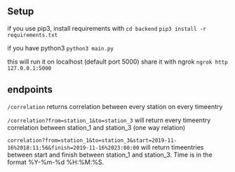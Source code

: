 ## Setup

if you use pip3, install requirements with
`cd backend`
`pip3 install -r requirements.txt`

if you have python3
`python3 main.py`

this will run it on localhost (default port 5000)
share it with ngrok
`ngrok http 127.0.0.1:5000`

## endpoints

`/correlation` returns correlation between every station on every timeentry

`/correlation?from=station_1&to=station_3` will return every timeentry correlation between station_1 and station_3 (one way relation)

`correlation?from=station_1&to=station_3&start=2019-11-16%2018:11:56&finish=2019-11-16%2023:00:00` will return timeentries between start and finish between station_1 and station_3. Time is in the format %Y-%m-%d %H:%M:%S.